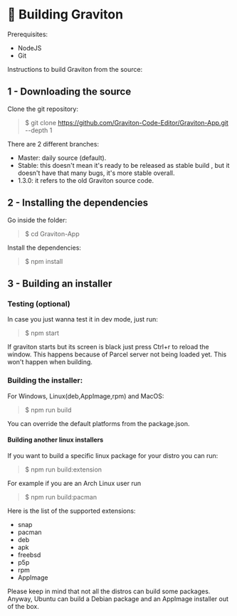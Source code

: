 # 🦾 Building Graviton

Prerequisites:
- NodeJS 
- Git

Instructions to build Graviton from the source:

## 1 - Downloading the source

Clone the git repository:
> $ git clone https://github.com/Graviton-Code-Editor/Graviton-App.git --depth 1

There are 2 different branches:
* Master: daily source (default).
* Stable: this doesn't mean it's ready to be released as stable build , but it doesn't have that many bugs, it's more stable overall.
* 1.3.0: it refers to the old Graviton source code.

## 2 - Installing the dependencies

Go inside the folder:
> $ cd Graviton-App

Install the dependencies:
> $ npm install

## 3 - Building an installer 

### Testing (optional)

In case you just wanna test it in dev mode, just run:
> $ npm start

If graviton starts but its screen is black just press Ctrl+r to reload the window. This happens because of Parcel server not being loaded yet. 
This won't happen when building.

### Building the installer:

For Windows, Linux(deb,AppImage,rpm) and MacOS:
> $ npm run build 

You can override the default platforms from the package.json.

#### Building another linux installers

If you want to build a specific linux package for your distro you can run: 
> $ npm run build:extension

For example if you are an Arch Linux user run
 > $ npm run build:pacman

 Here is the list of the supported extensions:
 * snap
 * pacman
 * deb
 * apk
 * freebsd 
 * p5p 
 * rpm
 * AppImage

Please keep in mind that not all the distros can build some packages. Anyway, Ubuntu can build a Debian package and an AppImage installer out of the box.
